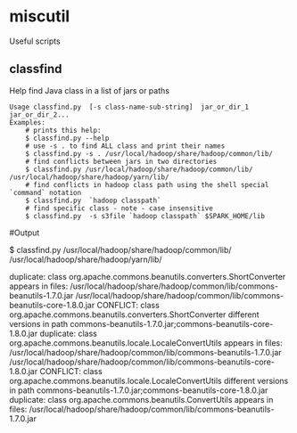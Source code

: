 # miscutil
Useful scripts

## classfind
Help find Java class in a list of jars or paths

    Usage classfind.py  [-s class-name-sub-string]  jar_or_dir_1 jar_or_dir_2...
    Examples:
        # prints this help:
        $ classfind.py --help
        # use -s . to find ALL class and print their names
        $ classfind.py -s . /usr/local/hadoop/share/hadoop/common/lib/
        # find conflicts between jars in two directories
        $ classfind.py /usr/local/hadoop/share/hadoop/common/lib/ /usr/local/hadoop/share/hadoop/yarn/lib/
        # find conflicts in hadoop class path using the shell special `command` notation
        $ classfind.py  `hadoop classpath`
        # find specific class - note - case insensitive
        $ classfind.py  -s s3file `hadoop classpath` $SPARK_HOME/lib

#Output

$ classfind.py /usr/local/hadoop/share/hadoop/common/lib/ /usr/local/hadoop/share/hadoop/yarn/lib/

duplicate: class org.apache.commons.beanutils.converters.ShortConverter appears in files:
	/usr/local/hadoop/share/hadoop/common/lib/commons-beanutils-1.7.0.jar
	/usr/local/hadoop/share/hadoop/common/lib/commons-beanutils-core-1.8.0.jar
CONFLICT: class org.apache.commons.beanutils.converters.ShortConverter different versions in path commons-beanutils-1.7.0.jar;commons-beanutils-core-1.8.0.jar
duplicate: class org.apache.commons.beanutils.locale.LocaleConvertUtils appears in files:
	/usr/local/hadoop/share/hadoop/common/lib/commons-beanutils-1.7.0.jar
	/usr/local/hadoop/share/hadoop/common/lib/commons-beanutils-core-1.8.0.jar
CONFLICT: class org.apache.commons.beanutils.locale.LocaleConvertUtils different versions in path commons-beanutils-1.7.0.jar;commons-beanutils-core-1.8.0.jar
duplicate: class org.apache.commons.beanutils.ConvertUtils appears in files:
	/usr/local/hadoop/share/hadoop/common/lib/commons-beanutils-1.7.0.jar



